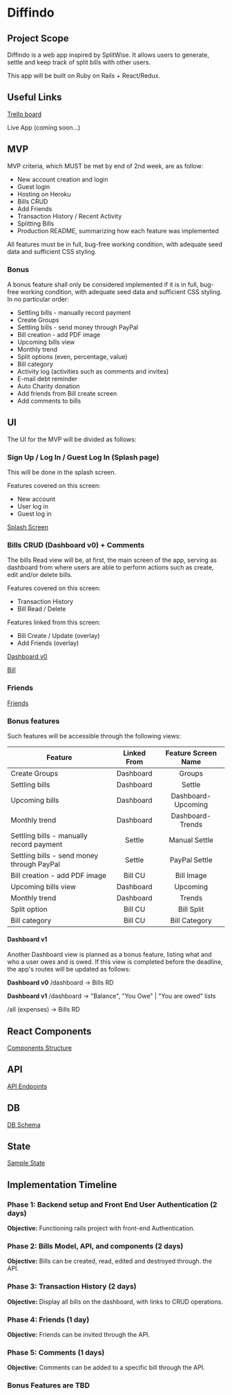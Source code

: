 # Diffindo


## Project Scope

Diffindo is a web app inspired by SplitWise. It allows users to generate, settle and keep track of split bills with other users.

This app will be built on Ruby on Rails + React/Redux.


## Useful Links

[Trello board](https://trello.com/b/Q8QynhnL/diffindo)

Live App (coming soon...)


## MVP

MVP criteria, which MUST be met by end of 2nd week, are as follow:

* New account creation and login
* Guest login
* Hosting on Heroku
* Bills CRUD
* Add Friends
* Transaction History / Recent Activity
* Splitting Bills
* Production README, summarizing how each feature was implemented

All features must be in full, bug-free working condition, with adequate seed data and sufficient CSS styling.

### Bonus

A bonus feature shall only be considered implemented if it is in full, bug-free working condition, with adequate seed data and sufficient CSS styling.
In no particular order:

* Settling bills - manually record payment
* Create Groups
* Settling bills - send money through PayPal
* Bill creation - add PDF image
* Upcoming bills view
* Monthly trend
* Split options (even, percentage, value)
* Bill category
* Activity log (activities such as comments and invites)
* E-mail debt reminder
* Auto Charity donation
* Add friends from Bill create screen
* Add comments to bills

## UI

The UI for the MVP will be divided as follows:

### Sign Up / Log In / Guest Log In (Splash page)

This will be done in the splash screen.

Features covered on this screen:
* New account
* User log in
* Guest log in

[Splash Screen](./wireframes/Auth.png)


### Bills CRUD (Dashboard v0) + Comments

The bills Read view will be, at first, the main screen of the app, serving as dashboard from where users are able to perform actions such as create, edit and/or delete bills.

Features covered on this screen:
* Transaction History
* Bill Read / Delete

Features linked from this screen:
* Bill Create / Update (overlay)
* Add Friends (overlay)

[Dashboard v0](./wireframes/DashboardV0.png)

[Bill](./wireframes/Bill.png)


### Friends
[Friends](./wireframes/NewFriend.png)


### Bonus features

Such features will be accessible through the following views:

| Feature                                    | Linked From | Feature Screen Name |
|--------------------------------------------|:-----------:|:-------------------:|
| Create Groups                              | Dashboard   | Groups              |
| Settling bills                             | Dashboard   | Settle              |
| Upcoming bills                             | Dashboard   | Dashboard-Upcoming  |
| Monthly trend                              | Dashboard   | Dashboard-Trends    |
| Settling bills - manually record payment   | Settle      | Manual Settle       |
| Settling bills - send money through PayPal | Settle      | PayPal Settle       |
| Bill creation - add PDF image              | Bill CU     | Bill Image          |
| Upcoming bills view                        | Dashboard   | Upcoming            |
| Monthly trend                              | Dashboard   | Trends              |
| Split option                               | Bill CU     | Bill Split          |
| Bill category                              | Bill CU     | Bill Category       |


#### Dashboard v1
Another Dashboard view is planned as a bonus feature, listing what and who a user owes and is owed. If this view is completed before the deadline, the app's routes will be updated as follows:

**Dashboard v0**
/dashboard -> Bills RD

**Dashboard v1**
/dashboard -> "Balance", "You Owe" | "You are owed" lists

/all (expenses) -> Bills RD


## React Components
[Components Structure](./components.md)


## API
[API Endpoints](./api-endpoints.md)


## DB
[DB Schema](./schema.md)


## State
[Sample State](./sample-state.md)


## Implementation Timeline

### Phase 1: Backend setup and Front End User Authentication (2 days)

**Objective:** Functioning rails project with front-end Authentication.

### Phase 2: Bills Model, API, and components (2 days)

**Objective:** Bills can be created, read, edited and destroyed through.
the API.

### Phase 3: Transaction History (2 days)

**Objective:** Display all bills on the dashboard, with links to CRUD operations.

### Phase 4: Friends (1 day)

**Objective:** Friends can be invited through the API.

### Phase 5: Comments (1 days)

**Objective:** Comments can be added to a specific bill through the API.

### Bonus Features are TBD
